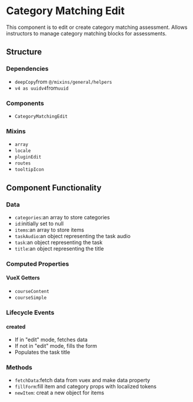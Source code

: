 Category Matching Edit
===============
This component is to edit or create category matching assessment. Allows instructors to manage category matching blocks for assessments.

## Structure

### Dependencies
* `deepCopy`from `@/mixins/general/helpers`
* `v4 as uuidv4`from`uuid`

### Components
- `CategoryMatchingEdit`

### Mixins
* `array`
* `locale`
* `pluginEdit`
* `routes`
* `tooltipIcon`

Component Functionality
---------

### Data
- `categories`:an array to store categories
- `id`:initially set to null
- `items`:an array to store items
- `taskAudio`:an object representing the task audio
- `task`:an object representing the task
- `title`:an object representing the title

### Computed Properties
#### VueX Getters
- `courseContent`
- `courseSimple`

### Lifecycle Events

#### created
- If in "edit" mode, fetches data
- If not in "edit" mode, fills the form
- Populates the task title

### Methods
- `fetchData`:fetch data from vuex and make data property 
- `fillForm`:fill item and category props with localized tokens
- `newItem`: creat a new object for items 